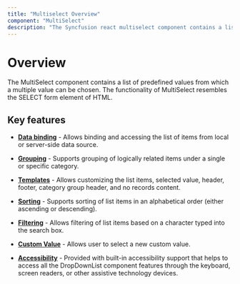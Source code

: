 ```yaml
---
title: "Multiselect Overview"
component: "MultiSelect"
description: "The Syncfusion react multiselect component contains a list of predefined values from which a multiple value can be chosen."
---
```


# Overview

The MultiSelect component contains a list of predefined values from which a multiple value can be chosen. The functionality
of MultiSelect resembles the SELECT form element of HTML.

## Key features

* **[Data binding](/multi-select/data-binding/)** - Allows binding and accessing the list of items from local or server-side data source.

* **[Grouping](/multi-select/grouping/)** -  Supports grouping of logically related items under a single or specific category.

* **[Templates](/multi-select/templates/)** - Allows customizing the list items, selected value, header, footer, category group header,
 and no records content.

* **[Sorting](../api/multi-select/#sortorder)** - Supports sorting of list items in an alphabetical order
 (either ascending or descending).

* **[Filtering](/multi-select/filtering/)** - Allows filtering of list items based on a character typed into the search box.

* **[Custom Value](/multi-select/custom-value/)** - Allows user to select a new custom value.

* **[Accessibility](/multi-select/accessibility/)** - Provided with built-in accessibility support that helps to access
 all the DropDownList component features through the keyboard, screen readers, or other assistive technology devices.
